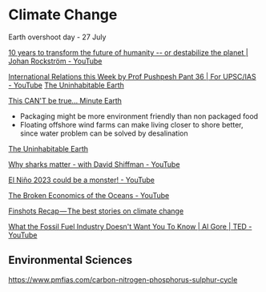# Climate Change

Earth overshoot day - 27 July

[10 years to transform the future of humanity -- or destabilize the planet | Johan Rockström - YouTube](https://www.youtube.com/watch?v=8Sl28fkrozE&ab_channel=TED)

[International Relations this Week by Prof Pushpesh Pant 36 | For UPSC/IAS - YouTube](https://www.youtube.com/watch?v=qEC4vfo9cn4)
[The Uninhabitable Earth](../../book-summaries/the-uninhabitable-earth)

[This CAN'T be true... Minute Earth](https://www.youtube.com/watch?v=1uTlC_nRb00)

- Packaging might be more environment friendly than non packaged food
- Floating offshore wind farms can make living closer to shore better, since water problem can be solved by desalination

[The Uninhabitable Earth](book-summaries/the-uninhabitable-earth.md)

[Why sharks matter - with David Shiffman - YouTube](https://www.youtube.com/watch?v=RYXQs1g8dw0&ab_channel=TheRoyalInstitution)

[El Niño 2023 could be a monster! - YouTube](https://www.youtube.com/watch?v=rwdxffEzQ9I)

[The Broken Economics of the Oceans - YouTube](https://www.youtube.com/watch?v=73ygHs4Kwcs)

[Finshots Recap — The best stories on climate change](https://finshots.in/archive/recap-2022-climate-change/)

[What the Fossil Fuel Industry Doesn't Want You To Know | Al Gore | TED - YouTube](https://www.youtube.com/watch?v=xgZC6da4mco)

## Environmental Sciences

https://www.pmfias.com/carbon-nitrogen-phosphorus-sulphur-cycle
